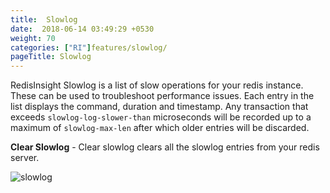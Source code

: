 ```yaml
---
title:  Slowlog
date:  2018-06-14 03:49:29 +0530
weight: 70
categories: ["RI"]features/slowlog/
pageTitle: Slowlog
---
```

RedisInsight Slowlog is a list of slow operations for your redis instance. These can be used to troubleshoot performance issues. Each entry in the list displays the command, duration and timestamp. Any transaction that exceeds `slowlog-log-slower-than` microseconds will be recorded up to a maximum of `slowlog-max-len` after which older entries will be discarded.

**Clear Slowlog** - Clear slowlog clears all the slowlog entries from your redis server.

![slowlog](/images/ri/slowlog.png)
